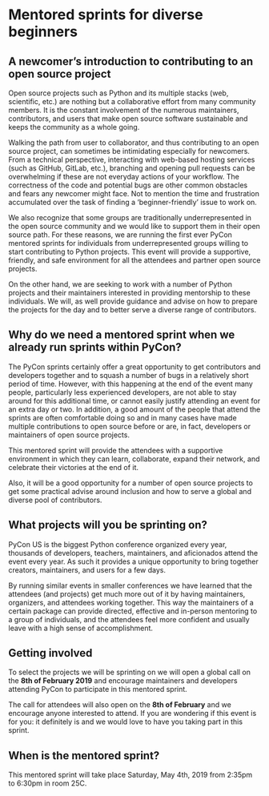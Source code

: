# Mentored sprints for diverse beginners
## A newcomer’s introduction to contributing to an open source project

Open source projects such as Python and its multiple stacks (web, scientific, etc.) are nothing but a collaborative effort from many community members. It is the constant involvement of the numerous maintainers, contributors, and users that 
make open source software sustainable and keeps the community as a whole going.

Walking the path from user to collaborator, and thus contributing to an open source project, can sometimes be intimidating especially for newcomers. From a technical perspective, interacting with web-based hosting services (such as GitHub, GitLab, 
etc.), branching and opening pull requests can be overwhelming if these are not everyday actions of your workflow. 
The correctness of the code and potential bugs are other common obstacles and fears any newcomer might face. Not to mention the time and frustration accumulated over the task of finding a ‘beginner-friendly’ issue to work on. 

We also recognize that some groups are traditionally underrepresented in the open source community and we would like to support 
them in their open source path.
For these reasons, we are running the first ever PyCon mentored sprints for individuals from underrepresented groups willing to start contributing to Python projects. This event will provide a supportive, friendly, and safe environment for all the attendees and partner open source projects.

On the other hand, we are seeking to work with a number of Python projects and their maintainers interested in providing mentorship
to these individuals. We will, as well provide guidance and advise on how to prepare the projects for the day and to better serve a diverse range of contributors.

## Why do we need a mentored sprint when we already run sprints within  PyCon?

The PyCon sprints certainly offer a great opportunity to get contributors and developers together and to squash a number of bugs in a relatively short period of time. However, with this happening at the end of the event many people, particularly less experienced developers, are not able to stay around for this additional time, or cannot easily justify attending an event for an extra day or two. In addition, a good amount of the people that attend the sprints are often comfortable doing so and in many cases have made multiple contributions to open source before or are, in fact, developers or maintainers of open source projects.  

This mentored sprint will provide the attendees with a supportive environment in which they can learn, collaborate, expand 
their network, and celebrate their victories at the end of it.

Also, it will be a good opportunity for a number of open source projects to get some practical advise around inclusion and
how to serve a global and diverse pool of contributors.


## What projects will you be sprinting on?

PyCon US is the biggest Python conference organized every year, thousands of developers, teachers, maintainers, and aficionados attend the event every year. As such it provides a unique opportunity to bring together creators, 
maintainers, and users for a few days. 

By running similar events in smaller conferences we have learned that the attendees (and projects) get much more out of it by having maintainers, organizers, and attendees working together. This way the maintainers of a certain package can provide directed, effective and in-person mentoring to a group of individuals, and the attendees feel more confident and usually leave with a high sense of accomplishment. 


## Getting involved

To select the projects we will be sprinting on we will open a global call on the **8th of February 2019** and encourage
maintainers and developers attending PyCon to participate in this mentored sprint.


The call for attendees will also open on the  **8th of February** and we encourage anyone interested to attend.
If you are wondering if this event is for you: it definitely is and we would love to have you taking part in this sprint.

## When is the mentored sprint?

This mentored sprint will take place Saturday, May 4th, 2019 from 2:35pm to 6:30pm in room 25C.
